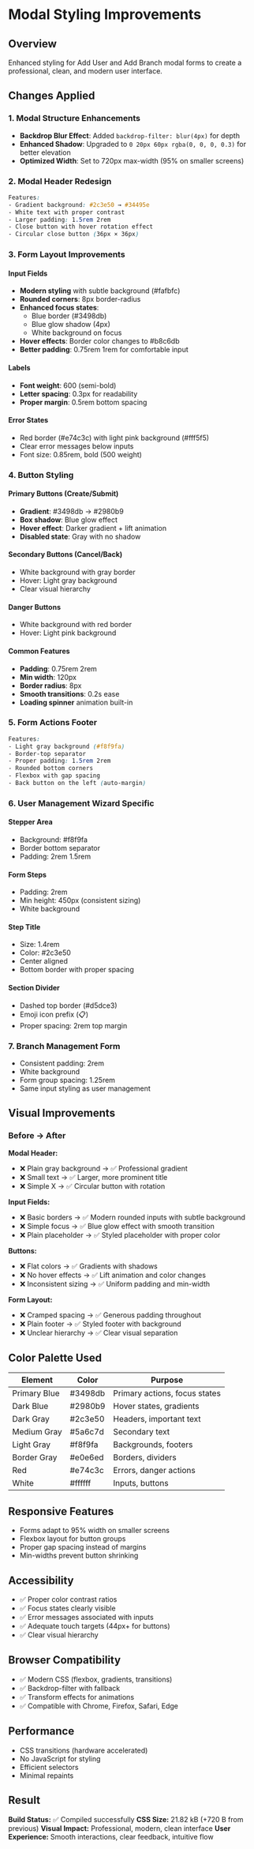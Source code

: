 # Modal Styling Improvements

## Overview
Enhanced styling for Add User and Add Branch modal forms to create a professional, clean, and modern user interface.

## Changes Applied

### 1. **Modal Structure Enhancements**
- **Backdrop Blur Effect**: Added `backdrop-filter: blur(4px)` for depth
- **Enhanced Shadow**: Upgraded to `0 20px 60px rgba(0, 0, 0, 0.3)` for better elevation
- **Optimized Width**: Set to 720px max-width (95% on smaller screens)

### 2. **Modal Header Redesign**
```css
Features:
- Gradient background: #2c3e50 → #34495e
- White text with proper contrast
- Larger padding: 1.5rem 2rem
- Close button with hover rotation effect
- Circular close button (36px × 36px)
```

### 3. **Form Layout Improvements**

#### Input Fields
- **Modern styling** with subtle background (#fafbfc)
- **Rounded corners**: 8px border-radius
- **Enhanced focus states**:
  - Blue border (#3498db)
  - Blue glow shadow (4px)
  - White background on focus
- **Hover effects**: Border color changes to #b8c6db
- **Better padding**: 0.75rem 1rem for comfortable input

#### Labels
- **Font weight**: 600 (semi-bold)
- **Letter spacing**: 0.3px for readability
- **Proper margin**: 0.5rem bottom spacing

#### Error States
- Red border (#e74c3c) with light pink background (#fff5f5)
- Clear error messages below inputs
- Font size: 0.85rem, bold (500 weight)

### 4. **Button Styling**

#### Primary Buttons (Create/Submit)
- **Gradient**: #3498db → #2980b9
- **Box shadow**: Blue glow effect
- **Hover effect**: Darker gradient + lift animation
- **Disabled state**: Gray with no shadow

#### Secondary Buttons (Cancel/Back)
- White background with gray border
- Hover: Light gray background
- Clear visual hierarchy

#### Danger Buttons
- White background with red border
- Hover: Light pink background

#### Common Features
- **Padding**: 0.75rem 2rem
- **Min width**: 120px
- **Border radius**: 8px
- **Smooth transitions**: 0.2s ease
- **Loading spinner** animation built-in

### 5. **Form Actions Footer**
```css
Features:
- Light gray background (#f8f9fa)
- Border-top separator
- Proper padding: 1.5rem 2rem
- Rounded bottom corners
- Flexbox with gap spacing
- Back button on the left (auto-margin)
```

### 6. **User Management Wizard Specific**

#### Stepper Area
- Background: #f8f9fa
- Border bottom separator
- Padding: 2rem 1.5rem

#### Form Steps
- Padding: 2rem
- Min height: 450px (consistent sizing)
- White background

#### Step Title
- Size: 1.4rem
- Color: #2c3e50
- Center aligned
- Bottom border with proper spacing

#### Section Divider
- Dashed top border (#d5dce3)
- Emoji icon prefix (📋)
- Proper spacing: 2rem top margin

### 7. **Branch Management Form**
- Consistent padding: 2rem
- White background
- Form group spacing: 1.25rem
- Same input styling as user management

## Visual Improvements

### Before → After

**Modal Header:**
- ❌ Plain gray background → ✅ Professional gradient
- ❌ Small text → ✅ Larger, more prominent title
- ❌ Simple X → ✅ Circular button with rotation

**Input Fields:**
- ❌ Basic borders → ✅ Modern rounded inputs with subtle background
- ❌ Simple focus → ✅ Blue glow effect with smooth transition
- ❌ Plain placeholder → ✅ Styled placeholder with proper color

**Buttons:**
- ❌ Flat colors → ✅ Gradients with shadows
- ❌ No hover effects → ✅ Lift animation and color changes
- ❌ Inconsistent sizing → ✅ Uniform padding and min-width

**Form Layout:**
- ❌ Cramped spacing → ✅ Generous padding throughout
- ❌ Plain footer → ✅ Styled footer with background
- ❌ Unclear hierarchy → ✅ Clear visual separation

## Color Palette Used

| Element | Color | Purpose |
|---------|-------|---------|
| Primary Blue | #3498db | Primary actions, focus states |
| Dark Blue | #2980b9 | Hover states, gradients |
| Dark Gray | #2c3e50 | Headers, important text |
| Medium Gray | #5a6c7d | Secondary text |
| Light Gray | #f8f9fa | Backgrounds, footers |
| Border Gray | #e0e6ed | Borders, dividers |
| Red | #e74c3c | Errors, danger actions |
| White | #ffffff | Inputs, buttons |

## Responsive Features

- Forms adapt to 95% width on smaller screens
- Flexbox layout for button groups
- Proper gap spacing instead of margins
- Min-widths prevent button shrinking

## Accessibility

- ✅ Proper color contrast ratios
- ✅ Focus states clearly visible
- ✅ Error messages associated with inputs
- ✅ Adequate touch targets (44px+ for buttons)
- ✅ Clear visual hierarchy

## Browser Compatibility

- ✅ Modern CSS (flexbox, gradients, transitions)
- ✅ Backdrop-filter with fallback
- ✅ Transform effects for animations
- ✅ Compatible with Chrome, Firefox, Safari, Edge

## Performance

- CSS transitions (hardware accelerated)
- No JavaScript for styling
- Efficient selectors
- Minimal repaints

## Result

**Build Status:** ✅ Compiled successfully
**CSS Size:** 21.82 kB (+720 B from previous)
**Visual Impact:** Professional, modern, clean interface
**User Experience:** Smooth interactions, clear feedback, intuitive flow
